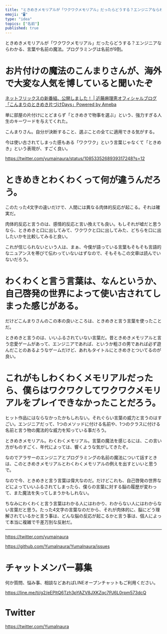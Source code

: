 ```yaml
---
title: "ときめきメモリアルが「ワクワクメモリアル」だったらどうする？エンジニアならわかる、言葉や名前の魔法。プログラミングは名前が9割。"
emoji: "🖥"
type: "idea"
topics: ["名前"]
published: true
---
```


ときめきメモリアルが「ワクワクメモリアル」だったらどうする？エンジニアならわかる、言葉や名前の魔法。プログラミングは名前が9割。

# お片付けの魔法のこんまりさんが、海外で大変な人気を博していると聞いたぞ

[ネットフリックスの新番組、公開しました！ | 近藤麻理恵オフィシャルブログ「こんまりのときめき片づけDays」Powered by Ameba](https://ameblo.jp/konmari/entry-12430345873.html)

単に部屋の片付けにとどまらず「ときめきで物事を選ぶ」という、強力すぎる人生のキーワードを与えてくれた。

こんまりさん。自分が決断すること、選ぶことの全てに適用できる気がする。

今は使い古されてしまった感もある「ワクワク」という言葉じゃなくて「ときめき」という表現が、すごく良い。

https://twitter.com/yumainaura/status/1085335268939317248?s=12

# ときめきとわくわくって何が違うんだろう。

このたった4文字の違いだけで、人間には異なる肉体的反応が起こる。それは確実だ。

肉体的反応と言うのは、感情的反応と言い換えても良い。もしそれが嘘だと思うなら、ときめきと口に出してみて、ワクワクと口に出してみた、どちらを口に出したいかを比較してみると良い。

これが信じられないという人は、まぁ、今僕が語っている言葉もそもそも言語的なニュアンスを帯びて伝わっていないはずなので、そもそもこの文章は読んでいないだろう。

# わくわくと言う言葉は、なんというか、自己啓発の世界によって使い古されてしまった感じがある。

だけどこんまりさんのこの本の良いところは、ときめきと言う言葉を使ったことだ。

ときめきと言うのは、いいふるされていない言葉だ。昔ときめきメモリアルと言う恋愛ゲームがあって、エンジニアであれば、というか粗さの男であれば必ず遊んだことのあるようなゲームだけど、あれもタイトルにときめきとついてるのが良い。

# これがもしわくわくメモリアルだったら、僕らはワクワクしてワクワクメモリアルをプレイできなかったことだろう。

ヒット作品にはならなかったかもしれない。それぐらい言葉の威力と言うのはすごい。エンジニアだって、1つのメソッドに付ける名前や、1つのクラスに付ける名前と言う物の魔法的な威力を知っている事だろう。

ときめきメモリアル。わくわくメモリアル。言葉の魔法を感じるには、この言い方がものすごく、年代によっては、響くような気がしてきたぞ。

なのでアラサーのエンジニアとプログラミングの名前の魔法について話すときは、このときめきメモリアルとわくわくメモリアルの例えを出すといいと思うで。

なので今、ときめきと言う言葉は偉大なのだ。だけどこれも、自己啓発の世界などによっていいふるされてしまったら、僕らの言葉に対する脳の履歴が変わって、また魔法を失ってしまうかもしれない。

ちなみにわくわくと言う言葉はわかる人にはわかり、わからない人にはわからない言葉だと思う。たった4文字の言葉なのだから、それが肉体的に、脳にどう理解されているかと言う事は、どんな脳の反応が起こるかと言う事は、個人によって本当に複雑で千差万別な反射だ。

---

https://twitter.com/yumainaura

https://github.com/YumaInaura/YumaInaura/issues











<!-- Update From Qiita API -->

# チャットメンバー募集


何か質問、悩み事、相談などあればLINEオープンチャットもご利用ください。

https://line.me/ti/g2/eEPltQ6Tzh3pYAZV8JXKZqc7PJ6L0rpm573dcQ





# Twitter


https://twitter.com/YumaInaura


<!-- Update From Qiita API -->


